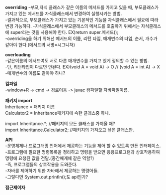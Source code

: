  
**overriding**
-부모,자식 클래스가 같은 이름의 메서드를 가지고 있을 때, 부모클래스가 가지고 있는 메서드를 자식클래스에서 변경하여 실행시키는 방법.  
-결과적으로, 부모클래스가 가지고 있는 기본적인 기능을 자식클래스에서 필요에 따라 변경 가능하다.
-자식클래스에서 부모클래스의 메서드를 호출하기 위해서는 자식클래스에 super라는 것을 사용해야 한다. EX)return super.메서드();  
-overriding을 하기 위해선 메서드의 이름, 리턴 타입, 매개변수의 타입, 순서, 개수가 같아야 한다.(메서드의 서명=시그니쳐)  

**overloading**  
-같은이름의 메서드여도 서로 다른 매개변수를 가지고 있게 정의할 수 있는 방법.  
-단, 리턴타입이 다르면 안된다. EX)(void A = void A) -> O // (void A = int A) -> X  
-매개변수의 이름도 같아야 하나?  

**컴파일**  
-window+R -> cmd -> 경로이동 -> javac 컴파일할 자바파일이름.  

**패키지 import**  
Inheritance = 패키지 이름  
Calculator2 = Inheritance패키지에 속한 클래스중 하나.  

import Inheritance.*; //패키지의 모든 클래스를 가져올 때?   
import Inheritance.Calculator2; //패키지의 가져오고 싶은 클래스만.  

**API**  
-운영체제나 프로그래밍 언어에서 제공하는 기능을 제어 할 수 있도록 만든 인터페이스.  
-프로그램에 필요한 명령목록을 정리하고 명령을 받으면 응용프로그램과 상호작용하여 명령에 요청된 값을 전달.(중간매게체 같은 역할?)  
-즉, 프로그램들의 상호작용을 도와준다.  
-자바를 제어하기 위한 자바에서 제공하는 명령어들.  
-그렇다면 System.out.println();도 api인가?    

**접근제어자**  


